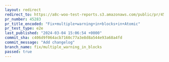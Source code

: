 ```yaml
---
layout: redirect
redirect_to: https://a8c-woo-test-reports.s3.amazonaws.com/public/pr/45283/e2e/index.html
pr_number: 45283
pr_title_encoded: "Fix+multiple+warning+in+blocks+in+Atomic"
pr_test_type: e2e
last_published: "2024-03-04 15:06:54 +0000"
commit_sha: c406d9f064acb7160c77a3e8d8a544e93a68a4fd
commit_message: "Add changelog"
branch_name: fix/multiple_warning_in_blocks
passed: true
---
```

